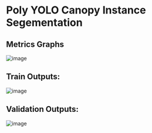 # Poly YOLO Canopy Instance Segementation

## Metrics Graphs
![image](https://github.com/Sukanyasingh3/Poly-YOLO-Canopy/assets/113462236/212b8fe5-49f7-4bbe-9bab-57b053a3d269)

## Train Outputs:
![image](https://github.com/Sukanyasingh3/Poly-YOLO-Canopy/assets/113462236/1aaf9eb7-3431-493a-ab1f-0b571839956a)

## Validation Outputs:
![image](https://github.com/Sukanyasingh3/Poly-YOLO-Canopy/assets/113462236/7aceb6d4-b658-42a9-8d2f-5b5021814fee)



